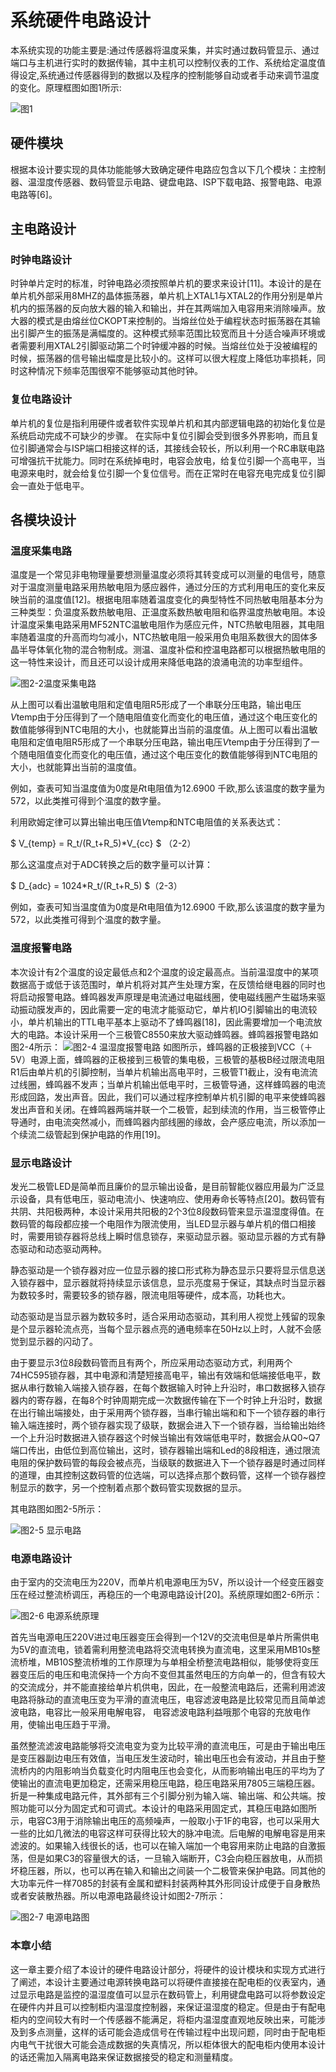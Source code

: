 # 系统硬件电路设计
本系统实现的功能主要是:通过传感器将温度采集，并实时通过数码管显示、通过端口与主机进行实时的数据传输，其中主机可以控制仪表的工作、系统给定温度值得设定,系统通过传感器得到的数据以及程序的控制能够自动或者手动来调节温度的变化。原理框图如图1所示:

![图1](http://my.gunplan.top/static/mfd/001.png)

## 硬件模块

根据本设计要实现的具体功能能够大致确定硬件电路应包含以下几个模块：主控制器、温湿度传感器、数码管显示电路、键盘电路、ISP下载电路、报警电路、电源电路等[6]。

## 主电路设计

### 时钟电路设计

时钟单片定时的标准，时钟电路必须按照单片机的要求来设计[11]。本设计的是在单片机外部采用8MHZ的晶体振荡器，单片机上XTAL1与XTAL2的作用分别是单片机内的振荡器的反向放大器的输入和输出，并在其两端加入电容用来消除噪声。放大器的模式是由熔丝位CKOPT来控制的。当熔丝位处于编程状态时振荡器在其输出引脚产生的振荡是满幅度的。这种模式频率范围比较宽而且十分适合噪声环境或者需要利用XTAL2引脚驱动第二个时钟缓冲器的时候。当熔丝位处于没被编程的时候，振荡器的信号输出幅度是比较小的。这样可以很大程度上降低功率损耗，同时这种情况下频率范围很窄不能够驱动其他时钟。

### 复位电路设计

单片机的复位是指利用硬件或者软件实现单片机和其内部逻辑电路的初始化复位是系统启动完成不可缺少的步骤。 在实际中复位引脚会受到很多外界影响，而且复位引脚通常会与ISP端口相接这样的话，其接线会较长，所以利用一个RC串联电路可增强抗干扰能力。同时在系统掉电时，电容会放电，给复位引脚一个高电平，当电源来电时，就会给复位引脚一个复位信号。而在正常时在电容充电完成复位引脚会一直处于低电平。


## 各模块设计

### 温度采集电路

温度是一个常见非电物理量要想测量温度必须将其转变成可以测量的电信号，随意对于温度测量电路采用热敏电阻为感应器件，通过分压的方式利用电压的变化来反映当前的温度值[12]。根据电阻率随着温度变化的典型特性不同热敏电阻基本分为三种类型：负温度系数热敏电阻、正温度系数热敏电阻和临界温度热敏电阻。本设计温度采集电路采用MF52NTC温敏电阻作为感应元件，NTC热敏电阻器，其电阻率随着温度的升高而均匀减小，NTC热敏电阻一般采用负电阻系数很大的固体多晶半导体氧化物的混合物制成。测温、温度补偿和控温电路都可以根据热敏电阻的这一特性来设计，而且还可以设计成用来降低电路的浪涌电流的功率型组件。

![图2-2温度采集电路](http://my.gunplan.top/static/mfd/002.png)


从上图可以看出温敏电阻和定值电阻R5形成了一个串联分压电路，输出电压*V*temp由于分压得到了一个随电阻值变化而变化的电压值，通过这个电压变化的数值能够得到NTC电阻的大小，也就能算出当前的温度值。从上图可以看出温敏电阻和定值电阻R5形成了一个串联分压电路，输出电压*V*temp由于分压得到了一个随电阻值变化而变化的电压值，通过这个电压变化的数值能够得到NTC电阻的大小，也就能算出当前的温度值。

例如，查表可知当温度值为0度是*R*t电阻值为12.6900 千欧,那么该温度的数字量为572，以此类推可得到个温度的数字量。

利用欧姆定律可以算出输出电压值*V*temp和NTC电阻值的关系表达式：


$ V_{temp} = R_t/(R_t+R_5)*V_{cc} $  （2-2）

那么这温度点对于ADC转换之后的数字量可以计算：

$ D_{adc} = 1024*R_t/(R_t+R_5) $（2-3）

例如，查表可知当温度值为0度是*R*t电阻值为12.6900 千欧,那么该温度的数字量为572，以此类推可得到个温度的数字量。

### 温度报警电路
本次设计有2个温度的设定最低点和2个温度的设定最高点。当前温湿度中的某项数据高于或低于该范围时，单片机将对其产生处理方案，在反馈给继电器的同时也将启动报警电路。蜂鸣器发声原理是电流通过电磁线圈，使电磁线圈产生磁场来驱动振动膜发声的，因此需要一定的电流才能驱动它，单片机IO引脚输出的电流较小，单片机输出的TTL电平基本上驱动不了蜂鸣器[18]，因此需要增加一个电流放大的电路。本设计采用一个三极管C8550来放大驱动蜂鸣器。蜂鸣器报警电路如图2-4所示：
![图2-4 温湿度报警电路](http://my.gunplan.top/static/mfd/003.png)
如图所示，蜂鸣器的正极接到VCC（＋5V）电源上面，蜂鸣器的正极接到三极管的集电极，三极管的基极B经过限流电阻R1后由单片机的引脚控制，当单片机输出高电平时，三极管T1截止，没有电流流过线圈，蜂鸣器不发声；当单片机输出低电平时，三极管导通，这样蜂鸣器的电流形成回路，发出声音。因此，我们可以通过程序控制单片机引脚的电平来使蜂鸣器发出声音和关闭。在蜂鸣器两端并联一个二极管，起到续流的作用，当三极管停止导通时，由电流突然减小，而蜂鸣器内部线圈的缘故，会产感应电流，所以添加一个续流二级管起到保护电路的作用[19]。

### 显示电路设计

发光二极管LED是简单而且廉价的显示输出设备，是目前智能仪器应用最为广泛显示设备，具有低电压，驱动电流小、快速响应、使用寿命长等特点[20]。数码管有共阴、共阳极两种，本设计采用共阳极的2个3位8段数码管来显示温湿度得值。在数码管的每段都应接一个电阻作为限流使用，当LED显示器与单片机的借口相接时，需要用锁存器将总线上瞬时信息锁存，来驱动显示器。驱动显示器的方式有静态驱动和动态驱动两种。

静态驱动是一个锁存器对应一位显示器的接口形式称为静态显示只要将显示信息送入锁存器中，显示器就将持续显示该信息，显示亮度易于保证，其缺点时当显示器为数较多时，需要较多的锁存器，限流电阻等硬件，成本高，功耗也大。

动态驱动是当显示器为数较多时，适合采用动态驱动，其利用人视觉上残留的现象是个显示器轮流点亮，当每个显示器点亮的通电频率在50Hz以上时，人就不会感觉到显示器的闪动了。

由于要显示3位8段数码管而且有两个，所应采用动态驱动方式，利用两个74HC595锁存器，其中电源和清楚短接高电平，输出有效端和低端接低电平，数据从串行数输入端接入锁存器，在每个数据输入时钟上升沿时，串口数据移入锁存器内的寄存器，在每8个时钟周期完成一次数据传输在下一个时钟上升沿时，数据在出行输出端接处，由于采用两个锁存器，当串行输出端和和下一个锁存器的串行输入端连接时，两个锁存器实现了级联，数据会进入下一个锁存器，当给输出始终一个上升沿时数据进入锁存器这个时候当输出有效端低电平时，数据会从Q0~Q7端口传出，由低位到高位输出，这时，锁存器输出端和Led的8段相连，通过限流电阻的保护数码管的每段会被点亮，当级联的数据进入下一个锁存器是时通过同样的道理，由其控制这数码管的位选端，可以选择点那个数码管，这样一个锁存器控制显示的数字，另一个控制着点那个数码管实现数据的显示。

其电路图如图2-5所示：

![图2-5 显示电路](http://my.gunplan.top/static/mfd/005.png)

### 电源电路设计

由于室内的交流电压为220V，而单片机电源电压为5V，所以设计一个经变压器变压在经过整流桥调压，再稳压的一个电源电路设计[20]。系统原理如图2-6所示：

![图2-6 电源系统原理](http://my.gunplan.top/static/mfd/006.png)

首先当电源电压220V进过电压器变压会得到一个12V的交流电但是单片所需供电为5V的直流电，锁着需利用整流电路将交流电转换为直流电，这里采用MB10s整流桥堆，MB10S整流桥堆的工作原理为与单相全桥整流电路相似，能够使将变压器变压后的电压和电流保持一个方向不变但其虽然电压的方向单一的，但含有较大的交流成分，并不能直接给单片机供电，因此，在一般整流电路后，还需利用滤波电路将脉动的直流电压变为平滑的直流电压，电容滤波电路是比较常见而且简单滤波电路，电容比一般采用电解电容， 电容滤波电路利益哦那个电容的充放电作用，使输出电压趋于平滑。  

虽然整流滤波电路能够将交流电变为变为比较平滑的直流电压，可是由于输出电压是变压器副边电压有效值，当电压发生波动时，输出电压也会有波动，并且由于整流桥内的内阻影响当负载变化时内阻电压也会变化，从而影响输出电压的平均为了使输出的直流电更加稳定，还需采用稳压电路，稳压电路采用7805三端稳压器。折是一种集成电路元件，其外部有三个引脚分别为输入端、输出端、和公共端。按照功能可以分为固定式和可调式。本设计的电路采用固定式，其稳压电路如图所示，电容C3用于消除输出电压的高频噪声，一般取小于1F的电容，也可以采用大一些的比如几微法的电容这样可获得比较大的脉冲电流。后电解的电解电容是用来滤波的。如果输入线很长的话，也可以在输入端加一个电容用来防止电路的自激振荡，但是如果C3的容量很大的话，一旦输入端断开，C3会向稳压器放电，从而损坏稳压器，所以，也可以再在输入和输出之间装一个二极管来保护电路。同其他的大功率元件一样7085的封装有金属和塑料封装两种其外形同设计成便于自身散热或者安装散热器。所以电源电路最终设计如图2-7所示：

![图2-7 电源电路图](http://my.gunplan.top/static/mfd/007.png)




### 本章小结
这一章主要介绍了本设计的硬件电路设计部分，将硬件的设计模块和实现方式进行了阐述，本设计主要通过电源转换电路可以将硬件直接接在配电柜的仪表室内，通过显示电路是监控的温湿度值可以显示在数码管上，利用键盘电路可以将参数设定在硬件内并且可以控制柜内温湿度控制器，来保证温湿度的稳定。但是由于有配电柜内的空间较大有时一个传感器不能满足，将柜内温湿度直观地反映出来，可能涉及到多点测量，这样的话可能会造成信号在传输过程中出现问题，同时由于配电柜内电气干扰很大可能会造成数据的失真情况，所以柜体很大的配电柜内使用本设计的话还需加入隔离电路来保证数据接受的稳定和测量精度。


